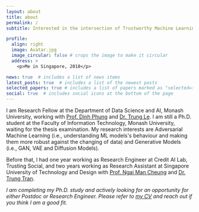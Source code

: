 ```yaml
---
layout: about
title: about
permalink: /
subtitle: Interested in the intersection of Trustworthy Machine Learning and Generative Models.

profile:
  align: right
  image: Avatar.jpg
  image_circular: false # crops the image to make it circular
  address: >
    <p>Me in Singapore, 2018</p>

news: true  # includes a list of news items
latest_posts: true  # includes a list of the newest posts
selected_papers: true # includes a list of papers marked as "selected={true}"
social: true  # includes social icons at the bottom of the page
---
```



I am Research Fellow at the Department of Data Science and AI, Monash University, working with [Prof. Dinh Phung](http://dinhphung.ml/) and [Dr. Trung Le](https://scholar.google.com/citations?user=gysdMxwAAAAJ&hl=en). I am still a Ph.D. student at the Faculty of Information Technology, Monash University, waiting for the thesis examination. My research interests are Adversarial Machine Learning (i.e., understanding ML models's behaviour and making them more robust against the changing of data) and Generative Models (i.e., GAN, VAE and Diffusion Models).

Before that, I had one year working as Research Engineer at Credit AI Lab, Trusting Social, and two years working as Research Assistant at Singapore University of Technology and Design with [Prof. Ngai Man Cheung](https://sites.google.com/site/mancheung0407/) and [Dr. Trung Tran](https://scholar.google.com/citations?user=9SE3GYMAAAAJ&hl=en).

*I am completing my Ph.D. study and actively looking for an opportunity for either Postdoc or Research Engineer. Please refer to [my CV](assets/pdf/TuanAnhBui_CV.pdf) and reach out if you think I am a good fit.*

